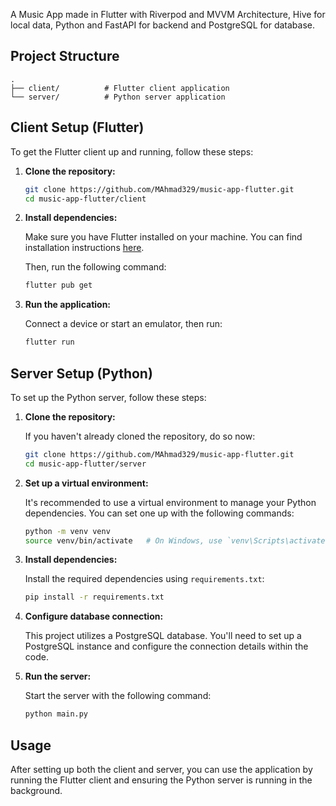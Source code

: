 A Music App made in Flutter with Riverpod and MVVM Architecture, Hive for local data, Python and FastAPI for backend and PostgreSQL for database.


## Project Structure

```plaintext
.
├── client/          # Flutter client application
└── server/          # Python server application
```

## Client Setup (Flutter)

To get the Flutter client up and running, follow these steps:

1. **Clone the repository:**

   ```sh
   git clone https://github.com/MAhmad329/music-app-flutter.git
   cd music-app-flutter/client
   ```

2. **Install dependencies:**

   Make sure you have Flutter installed on your machine. You can find installation instructions [here](https://flutter.dev/docs/get-started/install).

   Then, run the following command:

   ```sh
   flutter pub get
   ```

3. **Run the application:**

   Connect a device or start an emulator, then run:

   ```sh
   flutter run
   ```

## Server Setup (Python)

To set up the Python server, follow these steps:

1. **Clone the repository:**

   If you haven't already cloned the repository, do so now:

   ```sh
   git clone https://github.com/MAhmad329/music-app-flutter.git
   cd music-app-flutter/server
   ```

2. **Set up a virtual environment:**

   It's recommended to use a virtual environment to manage your Python dependencies. You can set one up with the following commands:

   ```sh
   python -m venv venv
   source venv/bin/activate   # On Windows, use `venv\Scripts\activate`
   ```

3. **Install dependencies:**

   Install the required dependencies using `requirements.txt`:

   ```sh
   pip install -r requirements.txt
   ```

4. **Configure database connection:**

   This project utilizes a PostgreSQL database. You'll need to set up a PostgreSQL instance and configure the connection details within the code.

5. **Run the server:**

   Start the server with the following command:

   ```sh
   python main.py
   ```

## Usage

After setting up both the client and server, you can use the application by running the Flutter client and ensuring the Python server is running in the background.



